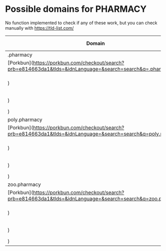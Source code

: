 # Possible domains for PHARMACY

No function implemented to check if any of these work, but you can check manually with https://tld-list.com/

| Domain | Porkbun | NameCheap | Google Domains |
|---|---|---|---|
| .pharmacy | [Porkbun](https://porkbun.com/checkout/search?prb=e814663da1&tlds=&idnLanguage=&search=search&q=.pharmacy) | [Namecheap](https://www.namecheap.com/domains/registration/results/?domain=.pharmacy) | [Google](https://domains.google.com/registrar/search?searchTerm=.pharmacy) |
| poly.pharmacy | [Porkbun](https://porkbun.com/checkout/search?prb=e814663da1&tlds=&idnLanguage=&search=search&q=poly.pharmacy) | [Namecheap](https://www.namecheap.com/domains/registration/results/?domain=poly.pharmacy) | [Google](https://domains.google.com/registrar/search?searchTerm=poly.pharmacy) |
| zoo.pharmacy | [Porkbun](https://porkbun.com/checkout/search?prb=e814663da1&tlds=&idnLanguage=&search=search&q=zoo.pharmacy) | [Namecheap](https://www.namecheap.com/domains/registration/results/?domain=zoo.pharmacy) | [Google](https://domains.google.com/registrar/search?searchTerm=zoo.pharmacy) |
